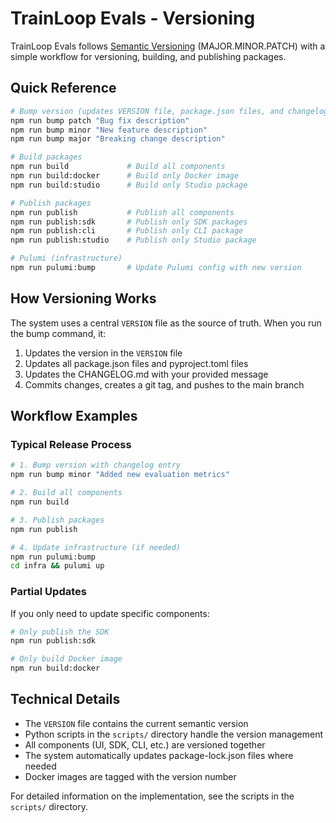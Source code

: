 # TrainLoop Evals - Versioning

TrainLoop Evals follows [Semantic Versioning](https://semver.org/) (MAJOR.MINOR.PATCH) with a simple workflow for versioning, building, and publishing packages.

## Quick Reference

```bash
# Bump version (updates VERSION file, package.json files, and changelog)
npm run bump patch "Bug fix description"
npm run bump minor "New feature description"
npm run bump major "Breaking change description"

# Build packages
npm run build             # Build all components
npm run build:docker      # Build only Docker image
npm run build:studio      # Build only Studio package

# Publish packages
npm run publish           # Publish all components
npm run publish:sdk       # Publish only SDK packages
npm run publish:cli       # Publish only CLI package
npm run publish:studio    # Publish only Studio package

# Pulumi (infrastructure)
npm run pulumi:bump       # Update Pulumi config with new version
```

## How Versioning Works

The system uses a central `VERSION` file as the source of truth. When you run the bump command, it:

1. Updates the version in the `VERSION` file
2. Updates all package.json files and pyproject.toml files
3. Updates the CHANGELOG.md with your provided message
4. Commits changes, creates a git tag, and pushes to the main branch

## Workflow Examples

### Typical Release Process

```bash
# 1. Bump version with changelog entry
npm run bump minor "Added new evaluation metrics"

# 2. Build all components
npm run build

# 3. Publish packages
npm run publish

# 4. Update infrastructure (if needed)
npm run pulumi:bump
cd infra && pulumi up
```

### Partial Updates

If you only need to update specific components:

```bash
# Only publish the SDK
npm run publish:sdk

# Only build Docker image
npm run build:docker
```

## Technical Details

- The `VERSION` file contains the current semantic version
- Python scripts in the `scripts/` directory handle the version management
- All components (UI, SDK, CLI, etc.) are versioned together
- The system automatically updates package-lock.json files where needed
- Docker images are tagged with the version number

For detailed information on the implementation, see the scripts in the `scripts/` directory.
